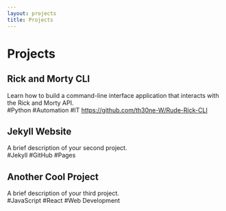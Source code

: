 ```yaml
---
layout: projects
title: Projects
---
```


# Projects

## Rick and Morty CLI
Learn how to build a command-line interface application that interacts with the Rick and Morty API.  
#Python #Automation #IT
https://github.com/th30ne-W/Rude-Rick-CLI

## Jekyll Website
A brief description of your second project.  
#Jekyll #GitHub #Pages

## Another Cool Project
A brief description of your third project.  
#JavaScript #React #Web Development  

